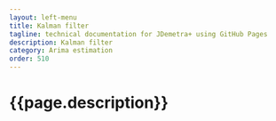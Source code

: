 ```yaml
---
layout: left-menu
title: Kalman filter
tagline: technical documentation for JDemetra+ using GitHub Pages
description: Kalman filter
category: Arima estimation
order: 510
---
```

# {{page.description}}